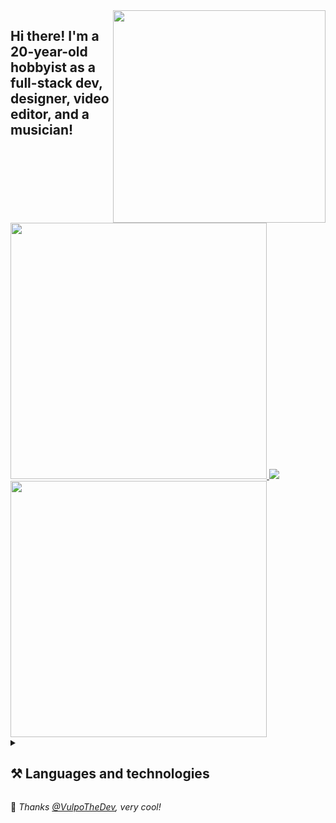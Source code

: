 <!-- Feel free to fork or copy me profile README, I don't mind! -->

<img align="right" width="340" src="https://raw.githubusercontent.com/skepfusky/skepfusky/master/comm_for_davey_g2-min.png">
<h2 align="left">Hi there! I'm a 20-year-old hobbyist as a full-stack dev, designer, video editor, and a musician!</h2>

<a href="https://github.com/anuraghazra/github-readme-stats">
  <img width="410" src="https://github-readme-stats.vercel.app/api/top-langs/?username=skepfusky&layout=compact&theme=tokyonight&langs_count=10&hide_border=true&include_all_commits=true&card_width=320">
  <img src="https://lanyard.cnrad.dev/api/578263388442984463">
  <img width="410" src="https://spotify-recently-played-readme.vercel.app/api?user=jgvyje30t89zw4r2xy66j4u63&count=5">
</a>
<details>
<summary><h2>⚒️ Languages and technologies</h2></summary>

![](https://skillicons.dev/icons?i=js,ts,py,go,tailwind,sass,vue,react,svelte,flask,fastapi,docker,figma,ps,pr,ae&perline=8)

### 🧠 Currently learning

![](https://skillicons.dev/icons?i=graphql,redis)

### ⌨️ Code editors

![](https://skillicons.dev/icons?i=visualstudio,vscode,neovim,vim&perline=8)

</details>

💜 *Thanks [@VulpoTheDev](https://github.com/VulpoTheDev), very cool!*
